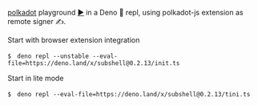 [polkadot](https://deno.land/x/polkadot) playground [▶️](https://subshell.xyz)
in a Deno 🦕 repl, using polkadot-js extension as remote signer ✍️.

Start with browser extension integration

```
$　deno repl --unstable --eval-file=https://deno.land/x/subshell@0.2.13/init.ts
```

Start in lite mode

```
$　deno repl --eval-file=https://deno.land/x/subshell@0.2.13/tini.ts
```
